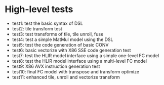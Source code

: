 # High-level tests

- test1: test the basic syntax of DSL
- test2: tile transform test
- test3: test transforms of tile, tile unroll, fuse
- test4: test a simple MatMul model using the DSL
- test5: test the code generation of basic CONV
- test6: basic vectorize with X86 SSE code generation test
- test7: test the HLIR model interface using a simple one-level FC model
- test8: test the HLIR model interface using a multi-level FC model
- test9: X86 AVX instruction generation test
- test10: final FC model with transpose and transform optimize
- test11: enhanced tile, unroll and vectorize transform
